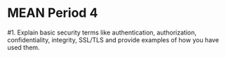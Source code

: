 # MEAN Period 4

#1. Explain basic security terms like authentication, authorization, confidentiality, integrity, SSL/TLS and provide examples of how you have used them.
